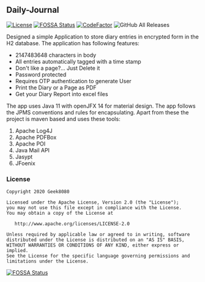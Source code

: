 ## Daily-Journal 
[![License](https://img.shields.io/badge/License-Apache%202.0-blue.svg)](https://opensource.org/licenses/Apache-2.0) [![FOSSA Status](https://app.fossa.com/api/projects/git%2Bgithub.com%2FGeek8080%2FDaily-Journal.svg?type=shield)](https://app.fossa.com/projects/git%2Bgithub.com%2FGeek8080%2FDaily-Journal?ref=badge_shield) [![CodeFactor](https://www.codefactor.io/repository/github/geek8080/daily-journal/badge)](https://www.codefactor.io/repository/github/geek8080/daily-journal) ![GitHub All Releases](https://img.shields.io/github/downloads/Geek8080/Daily-Journal/total)
 
Designed a simple Application to store diary entries in encrypted form in the H2 database. The application has following features:

- 2147483648 characters in body
- All entries automatically tagged with a time stamp
- Don't like a page?... Just Delete it
- Password protected
- Requires OTP authentication to generate User
- Print the Diary or a Page as PDF
- Get your Diary Report into excel files

The app uses Java 11 with openJFX 14 for material design. The app follows the JPMS conventions and rules for encapsulating. Apart from these the project is maven based and uses these tools:

1. Apache Log4J
2. Apache PDFBox
3. Apache POI
4. Java Mail API
5. Jasypt
6. JFoenix


### License

    Copyright 2020 Geek8080

    Licensed under the Apache License, Version 2.0 (the "License");
    you may not use this file except in compliance with the License.
    You may obtain a copy of the License at

       http://www.apache.org/licenses/LICENSE-2.0

    Unless required by applicable law or agreed to in writing, software
    distributed under the License is distributed on an "AS IS" BASIS,
    WITHOUT WARRANTIES OR CONDITIONS OF ANY KIND, either express or implied.
    See the License for the specific language governing permissions and
    limitations under the License.


[![FOSSA Status](https://app.fossa.com/api/projects/git%2Bgithub.com%2FGeek8080%2FDaily-Journal.svg?type=large)](https://app.fossa.com/projects/git%2Bgithub.com%2FGeek8080%2FDaily-Journal?ref=badge_large)
